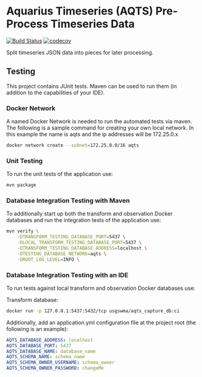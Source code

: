 # Aquarius Timeseries (AQTS) Pre-Process Timeseries Data

[![Build Status](https://travis-ci.com/usgs/aqts-capture-ts-corrected.svg?branch=master)](https://travis-ci.com/usgs/aqts-capture-ts-corrected)
[![codecov](https://codecov.io/gh/usgs/aqts-capture-ts-corrected/branch/master/graph/badge.svg)](https://codecov.io/gh/usgs/aqts-capture-ts-corrected)

Split timeseries JSON data into pieces for later processing.

## Testing
This project contains JUnit tests. Maven can be used to run them (in addition to the capabilities of your IDE).

### Docker Network
A named Docker Network is needed to run the automated tests via maven. The following is a sample command for creating your own local network. In this example the name is aqts and the ip addresses will be 172.25.0.x

```.sh
docker network create --subnet=172.25.0.0/16 aqts
```

### Unit Testing
To run the unit tests of the application use:

```.sh
mvn package
```

### Database Integration Testing with Maven
To additionally start up both the transform and observation Docker databases and run the integration tests of the application use:

```.sh
mvn verify \
    -DTRANSFORM_TESTING_DATABASE_PORT=5437 \
    -DLOCAL_TRANSFORM_TESTING_DATABASE_PORT=5437 \
    -DTRANSFORM_TESTING_DATABASE_ADDRESS=localhost \
    -DTESTING_DATABASE_NETWORK=aqts \
    -DROOT_LOG_LEVEL=INFO \
```

### Database Integration Testing with an IDE
To run tests against local transform and observation Docker databases use:

Transform database:
```.sh
docker run -p 127.0.0.1:5437:5432/tcp usgswma/aqts_capture_db:ci
```

Additionally, add an application.yml configuration file at the project root (the following is an example):
```.yaml
AQTS_DATABASE_ADDRESS: localhost
AQTS_DATABASE_PORT: 5437
AQTS_DATABASE_NAME: database_name
AQTS_SCHEMA_NAME: schema_name
AQTS_SCHEMA_OWNER_USERNAME: schema_owner
AQTS_SCHEMA_OWNER_PASSWORD: changeMe
```
